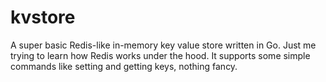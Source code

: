 # kvstore
A super basic Redis-like in-memory key value store written in Go. Just me trying to learn how Redis works under the hood. It supports some simple commands like setting and getting keys, nothing fancy.
